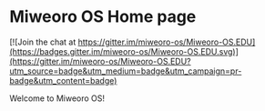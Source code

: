 # Miweoro OS Home page

[![Join the chat at https://gitter.im/miweoro-os/Miweoro-OS.EDU](https://badges.gitter.im/miweoro-os/Miweoro-OS.EDU.svg)](https://gitter.im/miweoro-os/Miweoro-OS.EDU?utm_source=badge&utm_medium=badge&utm_campaign=pr-badge&utm_content=badge)

Welcome to Miweoro OS!
